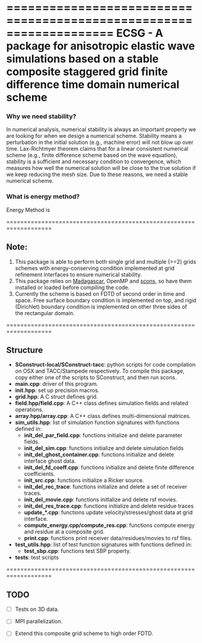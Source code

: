 ===================================================================
ECSG - A package for anisotropic elastic wave simulations based on a stable composite staggered grid finite difference time domain numerical scheme
===================================================================

### Why we need stability?
In numerical analysis, numerical stability is always an important property we are looking for when we design a numerical scheme. Stability means a perturbation in the initial solution (e.g., machine error) will not blow up over time. Lax-Richtmyer theorem claims that for a linear consistent numerical scheme (e.g., finite difference scheme based on the wave equation), stability is a sufficient and necessary condition to convergence, which measures how well the numerical solution will be close to the true solution if we keep reducing the mesh size. Due to these reasons, we need a stable numerical scheme.
### What is energy method?
Energy Method is 


===================================================================

## Note: 
1. This package is able to perform both single grid and multiple (>=2) grids schemes with energy-conserving condition implemented at grid refinement interfaces to ensure numerical stability.
2. This package relies on [Madagascar](https://github.com/ahay/src), OpenMP and [scons](http://scons.org), so have them installed or loaded before compiling the code.
3. Currently the scheme is based on FDTD of second order in time and space. Free surface boundary condition is implemented on top, and rigid (Dirichlet) boundary condition is implemented on other three sides of the rectangular domain.

===================================================================

## Structure
* **SConstruct-local/SConstruct-tacc**: python scripts for code compilation on OSX and TACC/Stampede respectively. To compile this package, copy either one of the scripts to SConstruct, and then run scons.
* **main.cpp**: driver of this program.
* **init.hpp**: set up precision macros.
* **grid.hpp**: A C struct defines grid.
* **field.hpp/field.cpp**: A C++ class defines simulation fields and related operations.
* **array.hpp/array.cpp**: A C++ class defines multi-dimensional matrices.
* **sim_utils.hpp**: list of simulation function signatures with functions defined in:
  * **init_del_par_field.cpp**: functions initialize and delete parameter fields.
  * **init_del_sim.cpp**: functions initialize and delete simulation fields
  * **init_del_ghost_container.cpp**: functions initialize and delete interface ghost data.
  * **init_del_fd_coeff.cpp**: functions initialize and delete finite difference coefficients.
  * **init_src.cpp**: functions initialize a Ricker source.
  * **init_del_rec_trace**: functions initialize and delete a set of receiver traces.
  * **init_del_movie.cpp**: functions initlalize and delete rsf movies.
  * **init_del_res_trace.cpp**: functions initialize and delete residue traces
  * **update_*.cpp**: functions update velocity/stresses/ghost data at grid interface.
  * **compute_energy.cpp/compute_res.cpp**: functions compute energy and residue at a composite grid.
  * **print.cpp**: functions print receiver data/residues/movies to rsf files.
* **test_utils.hpp**: list of test function signatures with functions defined in:
  * **test_sbp.cpp**: functions test SBP property.
* **tests**: test scripts

===================================================================

## TODO
- [ ] Tests on 3D data.
- [ ] MPI parallelization.
- [ ] Extend this composite grid scheme to high order FDTD.

